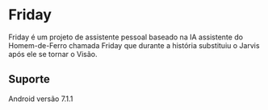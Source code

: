 # Friday

Friday é um projeto de assistente pessoal baseado na IA assistente do Homem-de-Ferro chamada Friday que durante a história substituiu o Jarvis após ele se tornar o Visão.

## Suporte

Android versão 7.1.1



